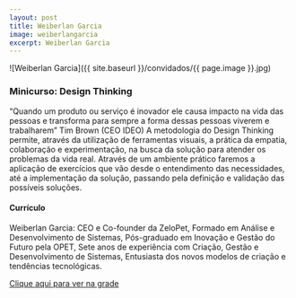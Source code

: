 ```yaml
---
layout: post
title: Weiberlan Garcia 
image: weiberlangarcia
excerpt: Weiberlan Garcia 
---
```


![Weiberlan Garcia]({{ site.baseurl }}/convidados/{{ page.image }}.jpg)

### Minicurso: Design Thinking

“Quando um produto ou serviço é inovador ele causa impacto na vida das pessoas e transforma para sempre a forma dessas pessoas viverem e trabalharem” Tim Brown (CEO IDEO) A metodologia do Design Thinking permite, através da utilização de ferramentas visuais, a prática da empatia, colaboração e experimentação, na busca da solução para atender os problemas da vida real. Através de um ambiente prático faremos a aplicação de exercícios que vão desde o entendimento das necessidades, até a implementação da solução, passando pela definição e validação das possíveis soluções. 

#### Currículo
Weiberlan Garcia: CEO e Co-founder da ZeloPet, Formado em Análise e Desenvolvimento de Sistemas, Pós-graduado em Inovação e Gestão do Futuro pela OPET, Sete anos de experiência com Criação, Gestão e Desenvolvimento de Sistemas, Entusiasta dos novos modelos de criação e tendências tecnológicas. 

[Clique aqui para ver na grade](https://ftsl.websiteseguro.com/ftsl9/grade/)

